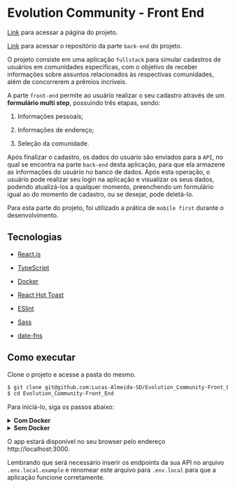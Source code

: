 # Evolution Community - Front End

[Link](https://evolution-community.web.app/) para acessar a página do projeto.

[Link](https://github.com/Lucas-Almeida-SD/Evolution_Community-Back_End) para acessar o repositório da parte `back-end` do projeto.

O projeto consiste em uma aplicação `fullstack` para simular cadastros de usuários em comunidades específicas, com o objetivo de receber informações sobre assuntos relacionados às respectivas comunidades, além de concorrerem a prêmios incríveis.

A parte `front-end` permite ao usuário realizar o seu cadastro através de um __formulário multi step__, possuindo três etapas, sendo:
    
  1. Informações pessoais;
    
  2. Informações de endereço;

  3. Seleção da comunidade.

Após finalizar o cadastro, os dados do usuário são enviados para a `API`, no qual se encontra na parte `back-end` desta aplicação, para que ela armazene as informações do usuário no banco de dados. Após esta operação, o usuário pode realizar seu login na aplicação e visualizar os seus dados, podendo atualizá-los a qualquer momento, preenchendo um formulário igual ao do momento de cadastro, ou se desejar, pode deletá-lo.

Para esta parte do projeto, foi utilizado a prática de `mobile first` durante o desenvolvimento.

## Tecnologias

- [React.js](https://pt-br.reactjs.org/)

- [TypeScript](https://www.typescriptlang.org/)

- [Docker](https://www.docker.com/)

- [React Hot Toast](https://react-hot-toast.com/)

- [ESlint](https://eslint.org/)

- [Sass](https://sass-lang.com/)

- [date-fns](https://date-fns.org/)

## Como executar

Clone o projeto e acesse a pasta do mesmo.

```bash
$ git clone git@github.com:Lucas-Almeida-SD/Evolution_Community-Front_End.git
$ cd Evolution_Community-Front_End
```

Para iniciá-lo, siga os passos abaixo:

<details>
  <summary><strong>Com Docker</strong></summary>

  ```bash
  # Criar imagem
  $ docker image build -t evolution-community-frontend ./

  # Criar container
  $ docker container run -dit --name evolution-community-frontend -p 3000:3000 evolution-community-frontend
  ```
</details>

<details>
  <summary><strong>Sem Docker</strong></summary>

  ```bash
  # Instalar as dependências
  $ npm install

  # Iniciar o projeto
  $ npm start
  ```
</details>

O app estará disponível no seu browser pelo endereço http://localhost:3000.

Lembrando que será necessário inserir os endpoints da sua API no arquivo `.env.local.example` e renomear este arquivo para `.env.local` para que a aplicação funcione corretamente.
